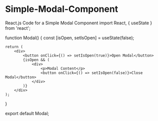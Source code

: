 # Simple-Modal-Component
React.js Code for a Simple Modal Component
import React, { useState } from 'react';

function Modal() {
    const [isOpen, setIsOpen] = useState(false);

    return (
        <div>
            <button onClick={() => setIsOpen(true)}>Open Modal</button>
            {isOpen && (
                <div>
                    <p>Modal Content</p>
                    <button onClick={() => setIsOpen(false)}>Close Modal</button>
                </div>
            )}
        </div>
    );
}

export default Modal;

